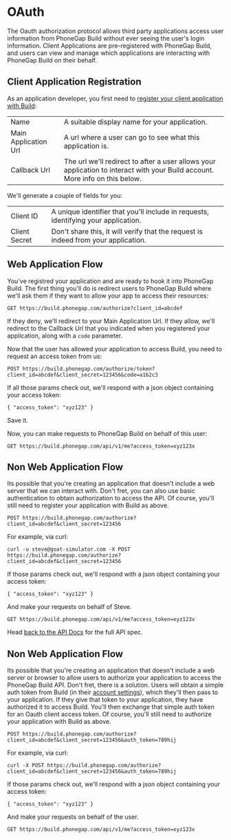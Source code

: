 # OAuth

The Oauth authorization protocol allows third party applications access user information from PhoneGap Build without ever seeing the user's login information. Client Applications are pre-registered with PhoneGap Build, and users can view and manage which applications are interacting with PhoneGap Build on their behalf.

## Client Application Registration

As an application developer, you first need to [register your client application with Build](https://build.phonegap.com/people/edit):

<table class="table">
  <tr>
    <td>Name</td>
    <td>A suitable display name for your application.</td>
  </tr>
  <tr>
    <td>Main Application Url</td>
    <td>A url where a user can go to see what this application is.</td>
  </tr>
  <tr>
    <td>Callback Url</td>
    <td>The url we'll redirect to after a user allows your application to interact with your Build account. More info on this below.</td>
  </tr>
</table>

We'll generate a couple of fields for you:

<table class="table">
  <tr>
    <td>Client ID</td>
    <td>A unique identifier that you'll include in requests, identifying your application.</td>
  </tr>
  <tr>
    <td>Client Secret</td>
    <td>Don't share this, it will verify that the request is indeed from your application.</td>
  </tr>
</table>

## Web Application Flow

You've registred your application and are ready to hook it into PhoneGap Build. The first thing you'll do is redirect users to PhoneGap Build where we'll ask them if they want to allow your app to access their resources:
    
    GET https://build.phonegap.com/authorize?client_id=abcdef

If they deny, we'll redirect to your Main Application Url. If they allow, we'll redirect to the Callback Url that you indicated when you registered your application, along with a `code` parameter.

Now that the user has allowed your application to access Build, you need to request an access token from us:

    POST https://build.phonegap.com/authorize/token?client_id=abcdef&client_secret=123456&code=a1b2c3

If all those params check out, we'll respond with a json object containing your access token:

    { "access_token": "xyz123" }

Save it.

Now, you can make requests to PhoneGap Build on behalf of this user:

    GET https://build.phonegap.com/api/v1/me?access_token=xyz123x

## Non Web Application Flow

Its possible that you're creating an application that doesn't include a web server that we can interact with. Don't fret, you can also use basic authentication to obtain authorization to access the API. Of course, you'll still need to register your application with Build as above.

    POST https://build.phonegap.com/authorize?client_id=abcdef&client_secret=123456

For example, via curl:
	
    curl -u steve@goat-simulator.com -X POST https://build.phonegap.com/authorize?client_id=abcdef&client_secret=123456

If those params check out, we'll respond with a json object containing your access token:

    { "access_token": "xyz123" }

And make your requests on behalf of Steve.

    GET https://build.phonegap.com/api/v1/me?access_token=xyz123x

Head [back to the API Docs](developer_api_api.md.html) for the full API spec.

## Non Web Application Flow

Its possible that you're creating an application that doesn't include a web server or browser to allow users to authorize your application to access the PhoneGap Build API. Don't fret, there is a solution. Users will obtain a simple auth token from Build (in their [account settings](https://build.phonegap.com/people/edit)), which they'll then pass to your application. If they give that token to your application, they have authorized it to access Build. You'll then exchange that simple auth token for an Oauth client access token. Of course, you'll still need to authorize your application with Build as above.

    POST https://build.phonegap.com/authorize?client_id=abcdef&client_secret=123456&auth_token=789hij

For example, via curl:
  
    curl -X POST https://build.phonegap.com/authorize?client_id=abcdef&client_secret=123456&auth_token=789hij

If those params check out, we'll respond with a json object containing your access token:

    { "access_token": "xyz123" }

And make your requests on behalf of the user.

    GET https://build.phonegap.com/api/v1/me?access_token=xyz123x
